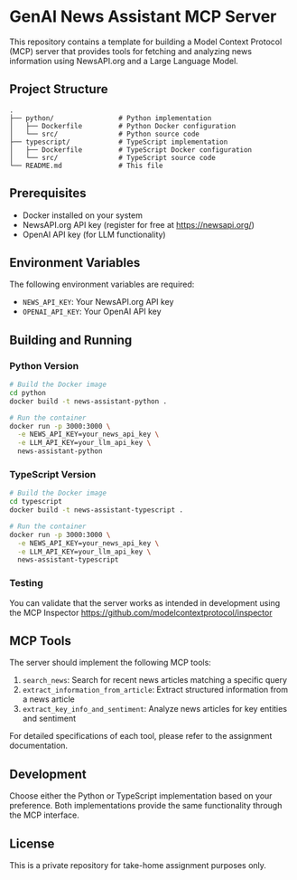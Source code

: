 # GenAI News Assistant MCP Server

This repository contains a template for building a Model Context Protocol (MCP) server that provides tools for fetching and analyzing news information using NewsAPI.org and a Large Language Model.

## Project Structure

```
.
├── python/                # Python implementation
│   ├── Dockerfile         # Python Docker configuration
│   └── src/               # Python source code
├── typescript/            # TypeScript implementation
│   ├── Dockerfile         # TypeScript Docker configuration
│   └── src/               # TypeScript source code
└── README.md              # This file
```

## Prerequisites

- Docker installed on your system
- NewsAPI.org API key (register for free at https://newsapi.org/)
- OpenAI API key (for LLM functionality)

## Environment Variables

The following environment variables are required:

- `NEWS_API_KEY`: Your NewsAPI.org API key
- `OPENAI_API_KEY`: Your OpenAI API key

## Building and Running

### Python Version

```bash
# Build the Docker image
cd python
docker build -t news-assistant-python .

# Run the container
docker run -p 3000:3000 \
  -e NEWS_API_KEY=your_news_api_key \
  -e LLM_API_KEY=your_llm_api_key \
  news-assistant-python
```

### TypeScript Version

```bash
# Build the Docker image
cd typescript
docker build -t news-assistant-typescript .

# Run the container
docker run -p 3000:3000 \
  -e NEWS_API_KEY=your_news_api_key \
  -e LLM_API_KEY=your_llm_api_key \
  news-assistant-typescript
```

### Testing

You can validate that the server works as intended in development using the MCP Inspector https://github.com/modelcontextprotocol/inspector

## MCP Tools

The server should implement the following MCP tools:

1. `search_news`: Search for recent news articles matching a specific query
2. `extract_information_from_article`: Extract structured information from a news article
3. `extract_key_info_and_sentiment`: Analyze news articles for key entities and sentiment

For detailed specifications of each tool, please refer to the assignment documentation.

## Development

Choose either the Python or TypeScript implementation based on your preference. Both implementations provide the same functionality through the MCP interface.

## License

This is a private repository for take-home assignment purposes only.